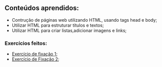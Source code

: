 ## Conteúdos aprendidos:
 - Contrução de páginas web utilizando HTML, usando tags head e body;
 - Utilizar HTML para estruturar títulos e textos;
 - Utilizar HTML para criar listas,adicionar imagens e links; 
### Exercícios feitos:
- [Exercício de fixação 1](https://github.com/lucas-da-silva/trybe-exercicios/tree/main/01-fundamentos/bloco-03-introdu%C3%A7ao-a-html-e-css/dia-01-html-css-estruturas-de-pagina/exercicio-de-fixacao-01);
 - [Exercício de Fixação 2](https://github.com/lucas-da-silva/trybe-exercicios/tree/main/01-fundamentos/bloco-03-introdu%C3%A7ao-a-html-e-css/dia-01-html-css-estruturas-de-pagina/exercicio-de-fixacao-02);